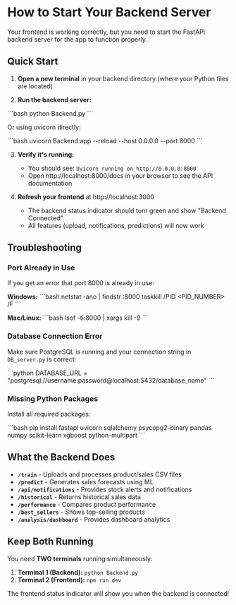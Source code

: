 # How to Start Your Backend Server

Your frontend is working correctly, but you need to start the FastAPI backend server for the app to function properly.

## Quick Start

1. **Open a new terminal** in your backend directory (where your Python files are located)

2. **Run the backend server:**

\`\`\`bash
python Backend.py
\`\`\`

Or using uvicorn directly:

\`\`\`bash
uvicorn Backend:app --reload --host 0.0.0.0 --port 8000
\`\`\`

3. **Verify it's running:**
   - You should see: `Uvicorn running on http://0.0.0.0:8000`
   - Open http://localhost:8000/docs in your browser to see the API documentation

4. **Refresh your frontend** at http://localhost:3000
   - The backend status indicator should turn green and show "Backend Connected"
   - All features (upload, notifications, predictions) will now work

## Troubleshooting

### Port Already in Use
If you get an error that port 8000 is already in use:

**Windows:**
\`\`\`bash
netstat -ano | findstr :8000
taskkill /PID <PID_NUMBER> /F
\`\`\`

**Mac/Linux:**
\`\`\`bash
lsof -ti:8000 | xargs kill -9
\`\`\`

### Database Connection Error
Make sure PostgreSQL is running and your connection string in `DB_server.py` is correct:

\`\`\`python
DATABASE_URL = "postgresql://username:password@localhost:5432/database_name"
\`\`\`

### Missing Python Packages
Install all required packages:

\`\`\`bash
pip install fastapi uvicorn sqlalchemy psycopg2-binary pandas numpy scikit-learn xgboost python-multipart
\`\`\`

## What the Backend Does

- **`/train`** - Uploads and processes product/sales CSV files
- **`/predict`** - Generates sales forecasts using ML
- **`/api/notifications`** - Provides stock alerts and notifications
- **`/historical`** - Returns historical sales data
- **`/performance`** - Compares product performance
- **`/best_sellers`** - Shows top-selling products
- **`/analysis/dashboard`** - Provides dashboard analytics

## Keep Both Running

You need **TWO terminals** running simultaneously:

1. **Terminal 1 (Backend):** `python Backend.py`
2. **Terminal 2 (Frontend):** `npm run dev`

The frontend status indicator will show you when the backend is connected!
